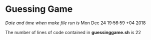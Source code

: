 # Guessing Game 

*Date and time when make file run is* Mon Dec 24 19:56:59 +04 2018 

The number of lines of code contained in **guessinggame.sh** is 22
